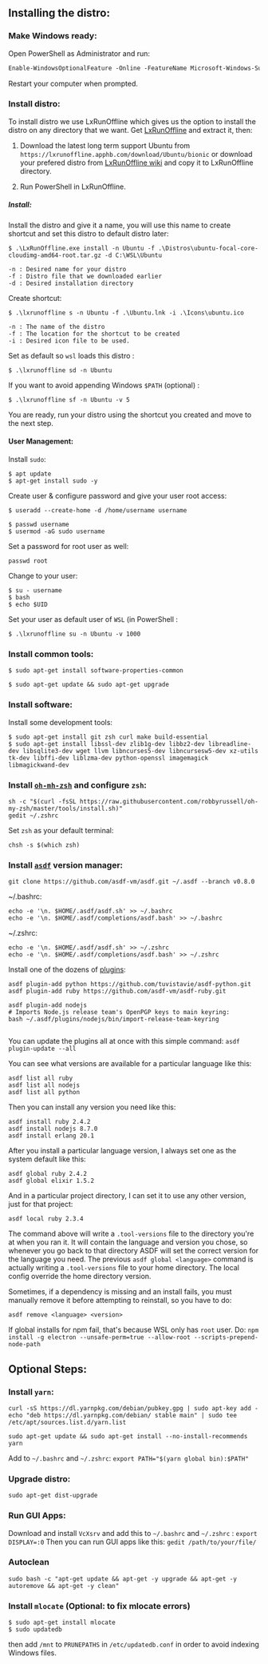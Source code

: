 
## Installing the distro:
### Make Windows ready:
Open PowerShell as Administrator and run:
```ps
Enable-WindowsOptionalFeature -Online -FeatureName Microsoft-Windows-Subsystem-Linux
```
Restart your computer when prompted.

### Install distro:
To install distro we use LxRunOffline which gives us the option to install the distro on any directory that we want.
Get [LxRunOffline](https://github.com/DDoSolitary/LxRunOffline) and extract it, then:

1. Download the latest long term support Ubuntu from `https://lxrunoffline.apphb.com/download/Ubuntu/bionic` or download your prefered distro from [LxRunOffline wiki](https://github.com/DDoSolitary/LxRunOffline/wiki) and copy it to LxRunOffline directory.

2. Run PowerShell in LxRunOffline.

##### Install:

Install the distro and give it a name, you will use this name to create shortcut and set this distro to default distro later:
```
$ .\LxRunOffline.exe install -n Ubuntu -f .\Distros\ubuntu-focal-core-cloudimg-amd64-root.tar.gz -d C:\WSL\Ubuntu

-n : Desired name for your distro
-f : Distro file that we downloaded earlier
-d : Desired installation directory
```

Create shortcut:

```
$ .\lxrunoffline s -n Ubuntu -f .\Ubuntu.lnk -i .\Icons\ubuntu.ico

-n : The name of the distro
-f : The location for the shortcut to be created
-i : Desired icon file to be used.
```

Set as default so `wsl` loads this distro :

```
$ .\lxrunoffline sd -n Ubuntu
```

If you want to avoid appending Windows `$PATH` (optional) :
```
$ .\lxrunoffline sf -n Ubuntu -v 5
```

You are ready, run your distro using the shortcut you created and move to the next step.

#### User Management:

Install `sudo`:

```
$ apt update
$ apt-get install sudo -y
```

Create user & configure password and give your user root access:

```
$ useradd --create-home -d /home/username username

$ passwd username
$ usermod -aG sudo username
```

Set a password for root user as well:

```
passwd root
```

Change to your user:
```
$ su - username
$ bash
$ echo $UID
```

Set your user as default user of `WSL` (in PowerShell :

```
$ .\lxrunoffline su -n Ubuntu -v 1000
```



### Install common tools:

```
$ sudo apt-get install software-properties-common

$ sudo apt-get update && sudo apt-get upgrade
```

### Install software:

Install some development tools:
```
$ sudo apt-get install git zsh curl make build-essential 
$ sudo apt-get install libssl-dev zlib1g-dev libbz2-dev libreadline-dev libsqlite3-dev wget llvm libncurses5-dev libncursesw5-dev xz-utils tk-dev libffi-dev liblzma-dev python-openssl imagemagick libmagickwand-dev
```

###  Install [`oh-mh-zsh`](https://ohmyz.sh/) and configure `zsh`:
```
sh -c "$(curl -fsSL https://raw.githubusercontent.com/robbyrussell/oh-my-zsh/master/tools/install.sh)"
gedit ~/.zshrc
```

Set `zsh` as your default terminal:
```
chsh -s $(which zsh)
```

###  Install [`asdf`](https://github.com/asdf-vm/asdf) version manager:
```
git clone https://github.com/asdf-vm/asdf.git ~/.asdf --branch v0.8.0
```
~/.bashrc:
```
echo -e '\n. $HOME/.asdf/asdf.sh' >> ~/.bashrc
echo -e '\n. $HOME/.asdf/completions/asdf.bash' >> ~/.bashrc
```

~/.zshrc:
```
echo -e '\n. $HOME/.asdf/asdf.sh' >> ~/.zshrc
echo -e '\n. $HOME/.asdf/completions/asdf.bash' >> ~/.zshrc
```
Install one of the dozens of [plugins](https://github.com/asdf-vm/asdf-plugins):
```
asdf plugin-add python https://github.com/tuvistavie/asdf-python.git  
asdf plugin-add ruby https://github.com/asdf-vm/asdf-ruby.git 

asdf plugin-add nodejs
# Imports Node.js release team's OpenPGP keys to main keyring: 
bash ~/.asdf/plugins/nodejs/bin/import-release-team-keyring 
  

```
You can update the plugins all at once with this simple command:
`asdf plugin-update --all`

You can see what versions are available for a particular language like this:
```
asdf list all ruby  
asdf list all nodejs
asdf list all python
```
Then you can install any version you need like this:
```
asdf install ruby 2.4.2  
asdf install nodejs 8.7.0  
asdf install erlang 20.1
```
After you install a particular language version, I always set one as the system default like this:
```
asdf global ruby 2.4.2  
asdf global elixir 1.5.2
```
And in a particular project directory, I can set it to use any other version, just for that project:
```
asdf local ruby 2.3.4
```
The command above will write a `.tool-versions` file to the directory you're at when you ran it. It will contain the language and version you chose, so whenever you go back to that directory ASDF will set the correct version for the language you need. The previous `asdf global <language>` command is actually writing a `.tool-versions` file to your home directory. The local config override the home directory version.


Sometimes, if a dependency is missing and an install fails, you must manually remove it before attempting to reinstall, so you have to do:
```
asdf remove <language> <version>
```

If global installs for npm fail, that's because WSL only has `root` user. Do:
`npm install -g electron --unsafe-perm=true --allow-root --scripts-prepend-node-path`


## Optional Steps:

### Install `yarn`:
```
curl -sS https://dl.yarnpkg.com/debian/pubkey.gpg | sudo apt-key add -
echo "deb https://dl.yarnpkg.com/debian/ stable main" | sudo tee /etc/apt/sources.list.d/yarn.list

sudo apt-get update && sudo apt-get install --no-install-recommends yarn

```

Add to `~/.bashrc` and `~/.zshrc`:
`
export PATH="$(yarn global bin):$PATH"
`

### Upgrade distro:
`sudo apt-get dist-upgrade`

### Run GUI Apps:

Download and install `VcXsrv` and add this to `~/.bashrc` and `~/.zshrc` :
`export DISPLAY=:0`
Then you can run GUI apps like this:
`gedit /path/to/your/file/`

### Autoclean
```
sudo bash -c "apt-get update && apt-get -y upgrade && apt-get -y autoremove && apt-get -y clean"
```

### Install `mlocate` (Optional: to fix mlocate errors)
```
$ sudo apt-get install mlocate
$ sudo updatedb
````
then add `/mnt` to `PRUNEPATHS` in `/etc/updatedb.conf` in order to avoid indexing Windows files.

